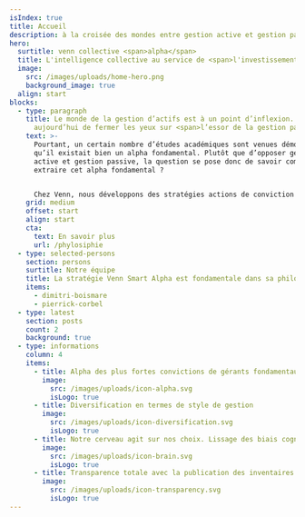 ```yaml
---
isIndex: true
title: Accueil
description: à la croisée des mondes entre gestion active et gestion passive
hero:
  surtitle: venn collective <span>alpha</span>
  title: L'intelligence collective au service de <span>l'investissement.</span>
  image:
    src: /images/uploads/home-hero.png
    background_image: true
  align: start
blocks:
  - type: paragraph
    title: Le monde de la gestion d’actifs est à un point d’inflexion. Difficile
      aujourd’hui de fermer les yeux sur <span>l’essor de la gestion passive</span>. Il n’est pas rare de lire, dans l’une ou l’autre revue économique et financière, un article anticipant <span>la disparition prochaine de la gestion active…</span>
    text: >-
      Pourtant, un certain nombre d’études académiques sont venues démontrer
      qu’il existait bien un alpha fondamental. Plutôt que d’opposer gestion
      active et gestion passive, la question se pose donc de savoir comment
      extraire cet alpha fondamental ? 


      Chez Venn, nous développons des stratégies actions de conviction construites à partir d’un processus systématique. Pour cela nous exploitons les données publiques de portefeuilles de gérants fondamentaux tels des signaux. Grâce au concept d’intelligence collective, la stratégie Venn Smart Alpha apporte une réponse au dilemme gestion active/gestion passive en se positionnant à la croisée de ces mondes. Unique en Europe, cette approche permet de capitaliser sur le ‘bon sens’ de la gestion active, tout en gommant ses biais intrinsèques. Elle peut être accessible de façon transparente, liquide et à des tarifs plus compétitifs
    grid: medium
    offset: start
    align: start
    cta:
      text: En savoir plus
      url: /phylosiphie
  - type: selected-persons
    section: persons
    surtitle: Notre équipe
    title: La stratégie Venn Smart Alpha est fondamentale dans sa philosophie mais quantitative dans sa mise en œuvre.
    items:
      - dimitri-boismare
      - pierrick-corbel
  - type: latest
    section: posts
    count: 2
    background: true
  - type: informations
    column: 4
    items:
      - title: Alpha des plus fortes convictions de gérants fondamentaux
        image:
          src: /images/uploads/icon-alpha.svg
          isLogo: true
      - title: Diversification en termes de style de gestion
        image:
          src: /images/uploads/icon-diversification.svg
          isLogo: true
      - title: Notre cerveau agit sur nos choix. Lissage des biais cognitifs
        image:
          src: /images/uploads/icon-brain.svg
          isLogo: true
      - title: Transparence totale avec la publication des inventaires complets
        image:
          src: /images/uploads/icon-transparency.svg
          isLogo: true
---
```

